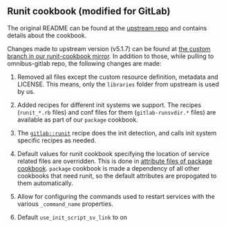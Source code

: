 ## Runit cookbook (modified for GitLab)

The original README can be found at the [upstream repo](https://github.com/chef-cookbooks/runit/blob/master/README.md)
and contains details about the cookbook.

Changes made to upstream version (v5.1.7) can be found at
[the custom branch in our runit-cookbook mirror](https://gitlab.com/gitlab-org/build/omnibus-mirror/runit-cookbook/compare/v5.1.7...5-1-3-stable).
In addition to those, while pulling to omnibus-gitlab repo, the following
changes are made:

1. Removed all files except the custom resource definition, metadata and
   LICENSE. This means, only the `libraries` folder from upstream is used by us.

1. Added recipes for different init systems we support. The recipes
   (`runit_*.rb` files) and conf files for them (`gitlab-runsvdir.*` files) are
   available as part of our `package` cookbook.

1. The [`gitlab::runit`](files/gitlab-cookbooks/package/recipes/runit.rb) recipe
   does the init detection, and calls init system specific recipes as needed.

1. Default values for runit cookbook specifying the location of service related
   files are overridden. This is done in [attribute files of package cookbook](files/gitlab-cookbooks/package/attributes/default.rb).
   `package` cookbook is made a dependency of all other cookbooks that need
   runit, so the default attributes are propogated to them automatically.

1. Allow for configuring the commands used to restart services with the various `_command_name` properties.

1. Default `use_init_script_sv_link` to on
